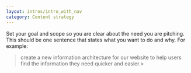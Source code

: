 ```yaml
---
layout: intros/intro_with_nav
category: Content strategy
---
```

Set your goal and scope so you are clear about the need you are pitching. This should be one sentence that states what you want to do and why. For example: 

>create a new information architecture for our website to help users find the information they need quicker and easier.>
